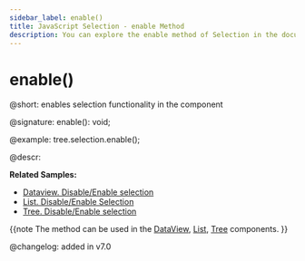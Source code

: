 ```yaml
---
sidebar_label: enable()
title: JavaScript Selection - enable Method 
description: You can explore the enable method of Selection in the documentation of the DHTMLX JavaScript UI library. Browse developer guides and API reference, try out code examples and live demos, and download a free 30-day evaluation version of DHTMLX Suite 7.
---
```


# enable()

@short: enables selection functionality in the component

@signature: enable(): void;

@example:
tree.selection.enable();

@descr:

**Related Samples:**
- [Dataview. Disable/Enable selection](https://snippet.dhtmlx.com/kn42gb50)
- [List. Disable/Enable Selection](https://snippet.dhtmlx.com/i4zj985o)
- [Tree. Disable/Enable selection](https://snippet.dhtmlx.com/g6cmggqt)

{{note The method can be used in the [DataView](dataview/usage_selection.md), [List](list/usage_selection.md), [Tree](tree/usage_selection.md) components. }}

@changelog:
added in v7.0

[comment]: # (@relatedapi: dataview/api/dataview_selection_config.md list/api/list_selection_config.md tree/api/tree_selection_config.md)
